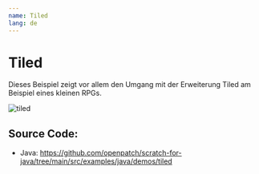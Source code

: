 ```yaml
---
name: Tiled
lang: de
---
```


# Tiled

Dieses Beispiel zeigt vor allem den Umgang mit der Erweiterung Tiled am Beispiel eines kleinen RPGs.

![tiled](/assets/tiled.gif)

## Source Code:

- Java: https://github.com/openpatch/scratch-for-java/tree/main/src/examples/java/demos/tiled
